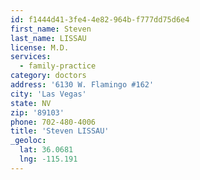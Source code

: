 ```yaml
---
id: f1444d41-3fe4-4e82-964b-f777dd75d6e4
first_name: Steven
last_name: LISSAU
license: M.D.
services:
  - family-practice
category: doctors
address: '6130 W. Flamingo #162'
city: 'Las Vegas'
state: NV
zip: '89103'
phone: 702-480-4006
title: 'Steven LISSAU'
_geoloc:
  lat: 36.0681
  lng: -115.191
---
```

